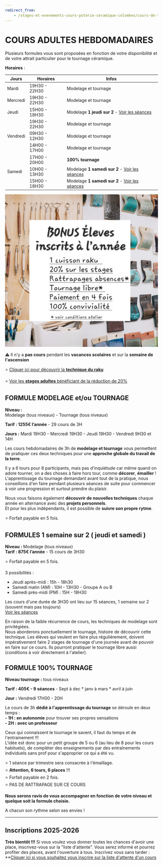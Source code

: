 ```yaml
---
redirect_from:
    - /stages-et-evenements-cours-poterie-ceramique-colombes/cours-de-tournage-uniquement/
---
```

# COURS ADULTES HEBDOMADAIRES   
Plusieurs formules vous sont proposées en fonction de votre disponibilité et de votre attrait particulier pour le tournage céramique.  
  
  
**Horaires** :  

| Jours    | Horaires      | Infos          |
| -------- | ------------- | ------------- |
| Mardi    | 19H30 - 22H30 | Modelage et tournage              |
| Mercredi | 19H30 - 22H30 | Modelage et tournage              |
| Jeudi    | 15H00 - 18H30 | Modelage **1 jeudi sur 2** - [Voir les séances](samedi.md) |
|          | 19H30 - 22H30 | Modelage et tournage              |
| Vendredi | 09H30 - 12H30 | Modelage et tournage              |
|          | 14H00 - 17H00 | Modelage et tournage              |
|          | 17H00 - 20H00 | **100% tournage** |
| Samedi   | 10H00 - 13H30 | Modelage **1 samedi sur 2** - [Voir les séances](samedi.md) |
|   | 15H00 - 18H30 | Modelage **1 samedi sur 2** - [Voir les séances](samedi.md)  |


<img src="/images/bonuseleves.jpg" class="image-horiz" alt="Bonus élèves">    

:warning: Il n'y a **pas cours** pendant les **vacances scolaires** et sur la **semaine de l'ascension**  

:star: [Cliquer ici pour découvrir la **technique du raku**](raku_adultes.md)   

:star: [Voir les **stages adultes** bénéficiant de la réduction de 20%](stages_adultes.md)    

  

  
## FORMULE MODELAGE et/ou TOURNAGE  

**Niveau :**  
Modelage (tous niveaux) - Tournage (tous niveaux)  

**Tarif : 1255€ l’année** - 29 cours de 3H  

**Jours :** Mardi 19H30 - Mercredi 19H30 - Jeudi 19H30 - Vendredi 9H30 et 14H

Les cours hebdomadaires de 3h de **modelage et tournage** vous permettent de pratiquer ces deux techniques pour une **approche globale du travail de la terre**.  

Il y a 6 tours pour 8 participants, mais pas d'inquiétude car même quand on adore tourner, on a des choses à faire hors tour, comme **décorer**, **émailler** !  
L'apprentissage du tournage demandant avant tout de la pratique, nous conseillons d'en faire pendant plusieurs séances de suite pour commencer à voir une progression et surtout prendre du plaisir.  

Nous vous faisons également **découvrir de nouvelles techniques** chaque année en alternance avec des **projets personnels**.  
Et pour les plus indépendants, il est possible de **suivre son propre rytme**.  


:star: Forfait payable en 5 fois.  

  
## FORMULES 1 semaine sur 2 ( jeudi et samedi )   
**Niveau :**  Modelage (tous niveaux)  
**Tarif : 875€ l’année** - 15 cours de 3H30  

:star: Forfait payable en 5 fois.     

3 possibilités :  
- Jeudi après-midi : 15h - 18h30    
- Samedi matin (AM) : 10H - 13H30 - Groupe A ou B  
- Samedi près-midi (PM) : 15H - 18H30  

Les cours d'une durée de 3H30 ont lieu sur 15 séances, 1 semaine sur 2 (souvent mais pas toujours)   
[Voir les séances](samedi.md)  

En raison de la faible récurrence de cours, les techniques de modelage sont privitégiées.  
Nous aborderons ponctuellement le tournage, histoire de découvrir cette technique. Les élèves qui veulent en faire plus régulièrement, doivent impérativement faire 2 stages de tournage d'une journée avant de pouvoir en faire sur ce cours. Ils pourront pratiquer le tournage libre aussi (conditions à voir directement à l'atelier).



## FORMULE 100% TOURNAGE  

**Niveau tournage :** tous niveaux  

**Tarif : 405€ - 9 séances** - Sept à dec * janv à mars * avril à juin  

**Jour :** Vendredi 17H00 - 20H  

Le cours de 3h **dédié à l'apprentissage du tournage** se déroule en deux temps :  
**- 1H : en autonomie** pour trouver ses propres sensations   
**- 2H : avec un professeur**  

Ceux qui connaissent le tournage le savent, il faut du temps et de l'entrainement !!!  
L'idée est donc pour un petit groupe de 5 ou 6 (au lieu de 8 pour les cours habituels), de compléter des enseignements par des entraînements individuels sans prof pour s'approprier ce qui a été vu.  
  
:star: 1 séance par trimestre sera consacrée à l'émaillage.   
:star: **Attention, 6 tours, 6 places** !!!   
:star: Forfait payable en 2 fois.   
:star: PAS DE RATTRAPAGE SUR CE COURS  
  

**Nous serons ravis de vous accompagner en fonction de votre niveau et quelque soit la formule choisie.**  



A chacun son rythme selon ses envies !  

---

## Inscriptions 2025-2026     

**Très bientôt !!!**
Si vous voulez vous donner toutes les chances d'avoir une place, inscrivez-vous sur la "liste d'attente". Vous serez informé et pourrez profiter des places, avant l'ouverture à tous. Inscrivez vous sans tarder : **[Cliquer ici si vous souhaitez vous inscrire sur la liste d'attente d'un cours](https://forms.gle/RcWEHegz6js46Y7i8)    




  


